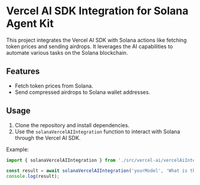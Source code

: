 # Vercel AI SDK Integration for Solana Agent Kit

This project integrates the Vercel AI SDK with Solana actions like fetching token prices and sending airdrops. It leverages the AI capabilities to automate various tasks on the Solana blockchain.

## Features
- Fetch token prices from Solana.
- Send compressed airdrops to Solana wallet addresses.

## Usage
1. Clone the repository and install dependencies.
2. Use the `solanaVercelAIIntegration` function to interact with Solana through the Vercel AI SDK.

Example:
```ts
import { solanaVercelAIIntegration } from './src/vercel-ai/vercelAiIntegration';

const result = await solanaVercelAIIntegration('yourModel', 'What is the price of SOL?');
console.log(result);
